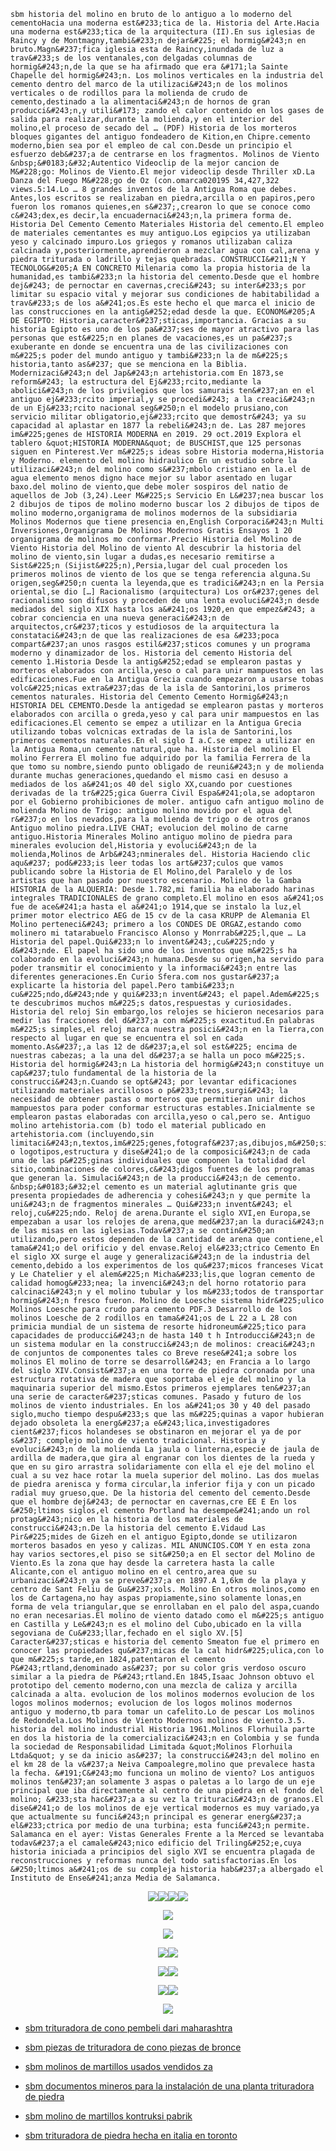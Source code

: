 
```
sbm historia del molino en bruto de lo antiguo a lo moderno del cementoHacia una moderna est&#233;tica de la. Historia del Arte.Hacia una moderna est&#233;tica de la arquitectura (II).En sus iglesias de Raincy y de Montmagny,tambi&#233;n dejar&#225; el hormig&#243;n en bruto.Magn&#237;fica iglesia esta de Raincy,inundada de luz a trav&#233;s de los ventanales,con delgadas columnas de hormig&#243;n,de la que se ha afirmado que era &#171;la Sainte Chapelle del hormig&#243;n. Los molinos verticales en la industria del cemento dentro del marco de la utilizaci&#243;n de los molinos verticales o de rodillos para la molienda de crudo de cemento,destinado a la alimentaci&#243;n de hornos de gran producci&#243;n,y utili&#173; zando el calor contenido en los gases de salida para realizar,durante la molienda,y en el interior del molino,el proceso de secado del … (PDF) Historia de los morteros bloques gigantes del antiguo fondeadero de Kition,en Chipre.cemento moderno,bien sea por el empleo de cal con.Desde un principio el esfuerzo deb&#237;a de centrarse en los fragmentos. Molinos de Viento &nbsp;&#0183;&#32;Autentico Videoclip de la mejor cancion de M&#228;go: Molinos de Viento.El mejor videoclip desde Thriller xD.La Danza del Fuego M&#228;go de Oz (con.omarca020195 34,427,322 views.5:14.Lo … 8 grandes inventos de la Antigua Roma que debes. Antes,los escritos se realizaban en piedra,arcilla o en papiros,pero fueron los romanos quienes,en s&#237;,crearon lo que se conoce como c&#243;dex,es decir,la encuadernaci&#243;n,la primera forma de. Historia Del Cemento Cemento Materiales Historia del cemento.El empleo de materiales cementantes es muy antiguo.Los egipcios ya utilizaban yeso y calcinado impuro.Los griegos y romanos utilizaban caliza calcinada y,posteriormente,aprendieron a mezclar agua con cal,arena y piedra triturada o ladrillo y tejas quebradas. CONSTRUCCI&#211;N Y TECNOLOG&#205;A EN CONCRETO Milenaria como la propia historia de la humanidad,es tambi&#233;n la historia del cemento.Desde que el hombre dej&#243; de pernoctar en cavernas,creci&#243; su inter&#233;s por limitar su espacio vital y mejorar sus condiciones de habitabilidad a trav&#233;s de los a&#241;os.Es este hecho el que marca el inicio de las construcciones en la antig&#252;edad desde la que. ECONOM&#205;A DE EGIPTO: Historia,caracter&#237;sticas,importancia. Gracias a su historia Egipto es uno de los pa&#237;ses de mayor atractivo para las personas que est&#225;n en planes de vacaciones,es un pa&#237;s exuberante en donde se encuentra una de las civilizaciones con m&#225;s poder del mundo antiguo y tambi&#233;n la de m&#225;s historia,tanto as&#237; que se menciona en la Biblia. Modernizaci&#243;n del Jap&#243;n artehistoria.com En 1873,se reform&#243; la estructura del Ej&#233;rcito,mediante la abolici&#243;n de los privilegios que los samurais ten&#237;an en el antiguo ej&#233;rcito imperial,y se procedi&#243; a la creaci&#243;n de un Ej&#233;rcito nacional seg&#250;n el modelo prusiano,con servicio militar obligatorio,ej&#233;rcito que demostr&#243; ya su capacidad al aplastar en 1877 la rebeli&#243;n de. Las 287 mejores im&#225;genes de HISTORIA MODERNA en 2019. 29 oct.2019 Explora el tablero &quot;HISTORIA MODERNA&quot; de BUSCHIST,que 125 personas siguen en Pinterest.Ver m&#225;s ideas sobre Historia moderna,Historia y Moderno. elemento del molino hidraulico En un estudio sobre la utilizaci&#243;n del molino como s&#237;mbolo cristiano en la.el de agua elemento menos digno hace mejor su labor asentado en lugar baxo.del molino de viento,que debe moler sospiros del natio de aquellos de Job (3,24).Leer M&#225;s Servicio En L&#237;nea buscar los 2 dibujos de tipos de molino moderno buscar los 2 dibujos de tipos de molino moderno,organigrama de molinos modernos de la subsidiaria Molinos Modernos que tiene presencia en,English Corporaci&#243;n Multi Inversiones,Organigrama De Molinos Modernos Gratis Ensayos 1 20 organigrama de molinos mo conformar.Precio Historia del Molino de Viento Historia del Molino de viento Al descubrir la historia del molino de viento,sin lugar a dudas,es necesario remitirse a Sist&#225;n (Sijist&#225;n),Persia,lugar del cual proceden los primeros molinos de viento de los que se tenga referencia alguna.Su origen,seg&#250;n cuenta la leyenda,que es tradici&#243;n en la Persia oriental,se dio […] Racionalismo (arquitectura) Los or&#237;genes del racionalismo son difusos y proceden de una lenta evoluci&#243;n desde mediados del siglo XIX hasta los a&#241;os 1920,en que empez&#243; a cobrar conciencia en una nueva generaci&#243;n de arquitectos,cr&#237;ticos y estudiosos de la arquitectura la constataci&#243;n de que las realizaciones de esa &#233;poca compart&#237;an unos rasgos estil&#237;sticos comunes y un programa moderno y dinamizador de los. Historia del cemento Historia del cemento 1.Historia Desde la antig&#252;edad se emplearon pastas y morteros elaborados con arcilla,yeso o cal para unir mampuestos en las edificaciones.Fue en la Antigua Grecia cuando empezaron a usarse tobas volc&#225;nicas extra&#237;das de la isla de Santorini,los primeros cementos naturales. Historia del Cemento Cemento Hormig&#243;n HISTORIA DEL CEMENTO.Desde la antigedad se emplearon pastas y morteros elaborados con arcilla o greda,yeso y cal para unir mampuestos en las edificaciones.El cemento se empez a utilizar en la Antigua Grecia utilizando tobas volcnicas extradas de la isla de Santorini,los primeros cementos naturales.En el siglo I a.C.se empez a utilizar en la Antigua Roma,un cemento natural,que ha. Historia del molino El molino Ferrera El molino fue adquirido por la familia Ferrera de la que tomo su nombre,siendo punto obligado de reuni&#243;n y de molienda durante muchas generaciones,quedando el mismo casi en desuso a mediados de los a&#241;os 40 del siglo XX,cuando por cuestiones derivadas de la tr&#225;gica Guerra Civil Espa&#241;ola,se adoptaron por el Gobierno prohibiciones de moler. antiguo cafn antiguo molino de molienda Molino de Trigo: antiguo molino movido por el agua del r&#237;o en los nevados,para la molienda de trigo o de otros granos Antiguo molino piedra.LIVE CHAT; evolucion del molino de carne antiguo.Historia Minerales Molino antiguo molino de piedra para minerales evolucion del,Historia y evoluci&#243;n de la molienda,Molinos de Arb&#243;nminerales del. Historia Haciendo clic aqu&#237; pod&#233;is leer todas los art&#237;culos que vamos publicando sobre la Historia de El Molino,del Paralelo y de los artistas que han pasado por nuestro escenario. Molino de la Gamba HISTORIA de la ALQUERIA: Desde 1.782,mi familia ha elaborado harinas integrales TRADICIONALES de grano completo.El molino en esos a&#241;os fue de ace&#241;a hasta el a&#241;o 1914,que se instalo la luz,el primer motor electrico AEG de 15 cv de la casa KRUPP de Alemania El Molino perteneci&#243; primero a los CONDES DE ORGAZ,estando como molinero mi tatarabuelo Francisco Alonso y Monrrab&#225;l,que … La Historia del papel.Qui&#233;n lo invent&#243;,cu&#225;ndo y d&#243;nde. El papel ha sido uno de los inventos que m&#225;s ha colaborado en la evoluci&#243;n humana.Desde su origen,ha servido para poder transmitir el conocimiento y la informaci&#243;n entre las diferentes generaciones.En Curio Sfera.com nos gustar&#237;a explicarte la historia del papel.Pero tambi&#233;n cu&#225;ndo,d&#243;nde y qui&#233;n invent&#243; el papel.Adem&#225;s te descubrimos muchos m&#225;s datos,respuestas y curiosidades. Historia del reloj Sin embargo,los relojes se hicieron necesarios para medir las fracciones del d&#237;a con m&#225;s exactitud.En palabras m&#225;s simples,el reloj marca nuestra posici&#243;n en la Tierra,con respecto al lugar en que se encuentra el sol en cada momento.As&#237;,a las 12 de d&#237;a,el sol est&#225; encima de nuestras cabezas; a la una del d&#237;a se halla un poco m&#225;s. Historia del hormig&#243;n La historia del hormig&#243;n constituye un cap&#237;tulo fundamental de la historia de la construcci&#243;n.Cuando se opt&#243; por levantar edificaciones utilizando materiales arcillosos o p&#233;treos,surgi&#243; la necesidad de obtener pastas o morteros que permitieran unir dichos mampuestos para poder conformar estructuras estables.Inicialmente se emplearon pastas elaboradas con arcilla,yeso o cal,pero se. Antiguo molino artehistoria.com (b) todo el material publicado en artehistoria.com (incluyendo,sin limitaci&#243;n,textos,im&#225;genes,fotograf&#237;as,dibujos,m&#250;sica,marcas o logotipos,estructura y dise&#241;o de la composici&#243;n de cada una de las p&#225;ginas individuales que componen la totalidad del sitio,combinaciones de colores,c&#243;digos fuentes de los programas que generan la. Simulaci&#243;n de la producci&#243;n de cemento. &nbsp;&#0183;&#32;el cemento es un material aglutinante gris que presenta propiedades de adherencia y cohesi&#243;n y que permite la uni&#243;n de fragmentos minerales … Qui&#233;n invent&#243; el reloj,cu&#225;ndo. Reloj de arena.Durante el siglo XVI,en Europa,se empezaban a usar los relojes de arena,que med&#237;an la duraci&#243;n de las misas en las iglesias.Todav&#237;a se contin&#250;an utilizando,pero estos dependen de la cantidad de arena que contiene,el tama&#241;o del orificio y del envase.Reloj el&#233;ctrico Cemento En el siglo XX surge el auge y generalizaci&#243;n de la industria del cemento,debido a los experimentos de los qu&#237;micos franceses Vicat y Le Chatelier y el alem&#225;n Micha&#233;lis,que logran cemento de calidad homog&#233;nea; la invenci&#243;n del horno rotatorio para calcinaci&#243;n y el molino tubular y los m&#233;todos de transportar hormig&#243;n fresco fueron. Molino de Loesche sistema hidr&#225;ulico Molinos Loesche para crudo para cemento PDF.3 Desarrollo de los molinos Loesche de 2 rodillos en tama&#241;os de L 22 a L 28 con primicia mundial de un sistema de resorte hidroneum&#225;tico para capacidades de producci&#243;n de hasta 140 t h Introducci&#243;n de un sistema modular en la construcci&#243;n de molinos: creaci&#243;n de conjuntos de componentes tales co Breve rese&#241;a sobre los molinos El molino de torre se desarroll&#243; en Francia a lo largo del siglo XIV.Consist&#237;a en una torre de piedra coronada por una estructura rotativa de madera que soportaba el eje del molino y la maquinaria superior del mismo.Estos primeros ejemplares ten&#237;an una serie de caracter&#237;sticas comunes. Pasado y futuro de los molinos de viento industriales. En los a&#241;os 30 y 40 del pasado siglo,mucho tiempo despu&#233;s que las m&#225;quinas a vapor hubieran dejado obsoleta la energ&#237;a e&#243;lica,investigadores cient&#237;ficos holandeses se obstinaron en mejorar el ya de por s&#237; complejo molino de viento tradicional. Historia y evoluci&#243;n de la molienda La jaula o linterna,especie de jaula de ardilla de madera,que gira al engranar con los dientes de la rueda y que en su giro arrastra solidariamente con ella el eje del molino el cual a su vez hace rotar la muela superior del molino. Las dos muelas de piedra arenisca y forma circular,la inferior fija y con un picado radial muy grueso,que. De la historia del cemento del cemento.Desde que el hombre dej&#243; de pernoctar en cavernas,cre EE E En los &#250;ltimos siglos,el cemento Portland ha desempe&#241;ando un rol protag&#243;nico en la historia de los materiales de construcci&#243;n.De la historia del cemento E.Vidaud Las Pir&#225;mides de Gizeh en el antiguo Egipto,donde se utilizaron morteros basados en yeso y calizas. MIL ANUNCIOS.COM Y en esta zona hay varios sectores,el piso se sit&#250;a en El sector del Molino de Viento.Es la zona que hay desde la carretera hasta la calle Alicante,con el antiguo molino en el centro,area que su urbanizaci&#243;n ya se preve&#237;a en 1897.A 1,6km de la playa y centro de Sant Feliu de Gu&#237;xols. Molino En otros molinos,como en los de Cartagena,no hay aspas propiamente,sino solamente lonas,en forma de vela triangular,que se enrollaban en el palo del aspa,cuando no eran necesarias.El molino de viento datado como el m&#225;s antiguo en Castilla y Le&#243;n es el molino del Cubo,ubicado en la villa segoviana de Cu&#233;llar,fechado en el siglo XV.[5] Caracter&#237;sticas e historia del cemento Smeaton fue el primero en conocer las propiedades qu&#237;micas de la cal hidr&#225;ulica,con lo que m&#225;s tarde,en 1824,patentaron el cemento P&#243;rtland,denominado as&#237; por su color gris verdoso oscuro similar a la piedra de P&#243;rtland.En 1845,Isaac Johnson obtuvo el prototipo del cemento moderno,con una mezcla de caliza y arcilla calcinada a alta. evolucion de los molinos modernos evolucion de los logos molinos modernos; evolucion de los logos molinos modernos antiguo y moderno,tb para tomar un cafelito.Lo de pescar Los molinos de Redondela.Los Molinos de Viento Modernos molinos de viento.3.5. historia del molino industrial Historia 1961.Molinos Florhuila parte en dos la historia de la comercializaci&#243;n en Colombia y se funda la sociedad de Responsabilidad Limitada &quot;Molinos Florhuila Ltda&quot; y se da inicio as&#237; la construcci&#243;n del molino en el km 28 de la v&#237;a Neiva Campoalegre,molino que prevalece hasta la fecha. &#191;C&#243;mo funciona un molino de viento? Los antiguos molinos ten&#237;an solamente 3 aspas o paletas a lo largo de un eje principal que iba directamente al centro de una piedra en el fondo del molino; &#233;sta hac&#237;a a su vez la trituraci&#243;n de granos.El dise&#241;o de los molinos de eje vertical modernos es muy variado,ya que actualmente su funci&#243;n principal es generar energ&#237;a el&#233;ctrica por medio de una turbina; esta funci&#243;n permite. Salamanca en el ayer: Vistas Generales Frente a la Merced se levantaba todav&#237;a el camale&#243;nico edificio del Triling&#252;e,cuya historia iniciada a principios del siglo XVI se encuentra plagada de reconstrucciones y reformas nunca del todo satisfactorias.En los &#250;ltimos a&#241;os de su compleja historia hab&#237;a albergado el Instituto de Ense&#241;anza Media de Salamanca. 
```

<div align="center">

<a href="https://es-mill.shibang-china.com/github&k=sbm+historia+del+molino+en+bruto+de+lo+antiguo+a+lo+moderno+del+cemento"><img src="https://static.shibang-china.com/es/mill/index.jpg"></a><a href="https://es-mill.shibang-china.com/materials.htmlgithub&k=sbm+historia+del+molino+en+bruto+de+lo+antiguo+a+lo+moderno+del+cemento"><img src="https://static.shibang-china.com/es/mill/materials.jpg"></a><a href="https://es-mill.shibang-china.com/about.htmlgithub&k=sbm+historia+del+molino+en+bruto+de+lo+antiguo+a+lo+moderno+del+cemento"><img src="https://static.shibang-china.com/es/mill/about.jpg"></a><a href="https://es-mill.shibang-china.com/contact.htmlgithub&k=sbm+historia+del+molino+en+bruto+de+lo+antiguo+a+lo+moderno+del+cemento"><img src="https://static.shibang-china.com/es/mill/contact.jpg"></a>

<a href="https://es-mill.shibang-china.com/github&k=sbm+historia+del+molino+en+bruto+de+lo+antiguo+a+lo+moderno+del+cemento"><img src="https://static.shibang-china.com/es/mill/banner.jpg"></a>

<a href="https://swt.shibang-china.com/github&k=sbm+historia+del+molino+en+bruto+de+lo+antiguo+a+lo+moderno+del+cemento"><img src="https://static.shibang-china.com/es/mill/chat.jpg"></a>

<a href="https://es-mill.shibang-china.com/products/vertical-roller-mill.htmlgithub&k=sbm+historia+del+molino+en+bruto+de+lo+antiguo+a+lo+moderno+del+cemento"><img src="https://static.shibang-china.com/es/mill/vertical.jpg"></a><a href="https://es-mill.shibang-china.com/products/raymond-mill.htmlgithub&k=sbm+historia+del+molino+en+bruto+de+lo+antiguo+a+lo+moderno+del+cemento"><img src="https://static.shibang-china.com/es/mill/raymond.jpg"></a>

<a href="https://es-mill.shibang-china.com/products/ultrafine-grinding-mill.htmlgithub&k=sbm+historia+del+molino+en+bruto+de+lo+antiguo+a+lo+moderno+del+cemento"><img src="https://static.shibang-china.com/es/mill/ultrafine.jpg"></a><a href="https://es-mill.shibang-china.com/products/trapezium-grinding-mill.htmlgithub&k=sbm+historia+del+molino+en+bruto+de+lo+antiguo+a+lo+moderno+del+cemento"><img src="https://static.shibang-china.com/es/mill/trapezium.jpg"></a>

<a href="https://es-mill.shibang-china.com/products/ball-mill.htmlgithub&k=sbm+historia+del+molino+en+bruto+de+lo+antiguo+a+lo+moderno+del+cemento"><img src="https://static.shibang-china.com/es/mill/ball.jpg"></a><a href="https://es-mill.shibang-china.com/products/hammer-mill.htmlgithub&k=sbm+historia+del+molino+en+bruto+de+lo+antiguo+a+lo+moderno+del+cemento"><img src="https://static.shibang-china.com/es/mill/hammer.jpg"></a>

<a href="https://swt.shibang-china.com/github&k=sbm+historia+del+molino+en+bruto+de+lo+antiguo+a+lo+moderno+del+cemento"><img src="https://static.shibang-china.com/es/mill/case.jpg"></a>

</div>


* [sbm trituradora de cono pembeli dari maharashtra](sbm%20trituradora%20de%20cono%20pembeli%20dari%20maharashtra.md)

* [sbm piezas de trituradora de cono piezas de bronce](sbm%20piezas%20de%20trituradora%20de%20cono%20piezas%20de%20bronce.md)

* [sbm molinos de martillos usados ​​vendidos za](sbm%20molinos%20de%20martillos%20usados%20%E2%80%8B%E2%80%8Bvendidos%20za.md)

* [sbm documentos mineros para la instalación de una planta trituradora de piedra](sbm%20documentos%20mineros%20para%20la%20instalaci%C3%B3n%20de%20una%20planta%20trituradora%20de%20piedra.md)

* [sbm molino de martillos kontruksi pabrik](sbm%20molino%20de%20martillos%20kontruksi%20pabrik.md)

* [sbm trituradora de piedra hecha en italia en toronto](sbm%20trituradora%20de%20piedra%20hecha%20en%20italia%20en%20toronto.md)